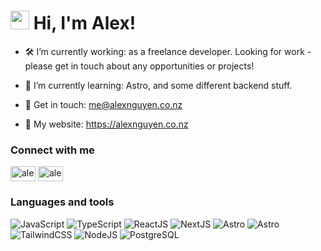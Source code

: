 # <img src="https://raw.githubusercontent.com/MartinHeinz/MartinHeinz/master/wave.gif" width="30px"> Hi, I'm Alex!</h1>

- 🛠️ I’m currently working: as a freelance developer. Looking for work - please get in touch about any opportunities or projects!

- 🌱 I’m currently learning: Astro, and some different backend stuff.

- 💬 Get in touch: me@alexnguyen.co.nz

- 🚀 My website: <a href="https://alexnguyen.co.nz" target="blank">https://alexnguyen.co.nz</a>

### Connect with me
<p>
<a href="https://twitter.com/anguyendev" target="blank"><img align="center" src="https://cdn.jsdelivr.net/npm/simple-icons@3.0.1/icons/twitter.svg" alt="alexnguyennz" height="24" width="40" /></a>
<a href="https://www.linkedin.com/in/anguyennz/" target="blank"><img align="center" src="https://cdn.jsdelivr.net/npm/simple-icons@3.0.1/icons/linkedin.svg" alt="alexnguyennz" height="24" width="40" /></a>
</p>

### Languages and tools
<p>
<img src="https://img.shields.io/badge/JavaScript-F7DF1E.svg?style=for-the-badge&logo=JavaScript&logoColor=black" alt="JavaScript">
<img src="https://img.shields.io/badge/TypeScript-3178C6.svg?style=for-the-badge&logo=TypeScript&logoColor=white" alt="TypeScript">
<img src="https://img.shields.io/badge/React-61DAFB.svg?style=for-the-badge&logo=React&logoColor=black" alt="ReactJS">
<img src="https://img.shields.io/badge/Next.js-000000.svg?style=for-the-badge&logo=nextdotjs&logoColor=white" alt="NextJS">
<img src="https://img.shields.io/badge/Astro-FF5D01.svg?style=for-the-badge&logo=astro&logoColor=white" alt="Astro">
<img src="https://img.shields.io/badge/Vue.js-35495E.svg?style=for-the-badge&logo=vuedotjs&logoColor=white" alt="Astro">
<img src="https://img.shields.io/badge/Tailwind%20CSS-06B6D4.svg?style=for-the-badge&logo=Tailwind-CSS&logoColor=white" alt="TailwindCSS">
<img src="https://img.shields.io/badge/Node.js-339933.svg?style=for-the-badge&logo=nodedotjs&logoColor=white" alt="NodeJS">
<img src="https://img.shields.io/badge/PostgreSQL-4169E1.svg?style=for-the-badge&logo=PostgreSQL&logoColor=white" alt="PostgreSQL">
</p>

